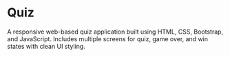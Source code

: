 # Quiz
A responsive web-based quiz application built using HTML, CSS, Bootstrap, and JavaScript. Includes multiple screens for quiz, game over, and win states with clean UI styling.
